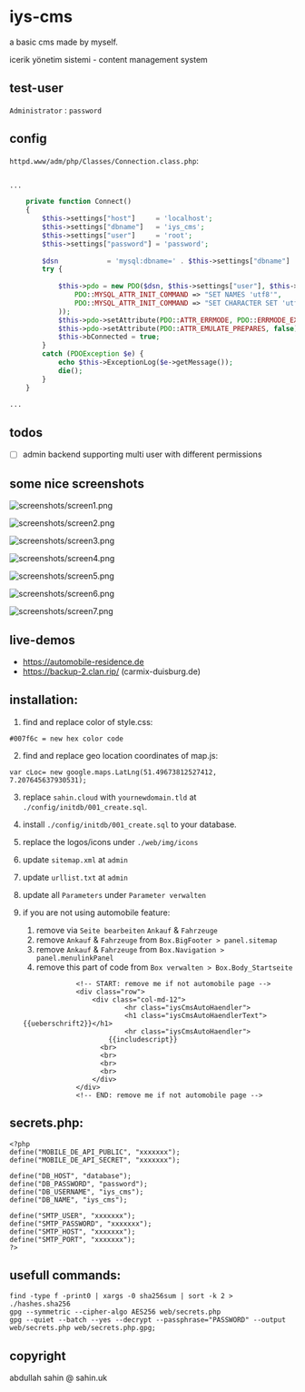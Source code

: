 
# iys-cms

a basic cms made by myself.

icerik yönetim sistemi - content management system

## test-user

`Administrator` : `password`

## config

`httpd.www/adm/php/Classes/Connection.class.php`:

```php

...

    private function Connect()
    {
        $this->settings["host"]     = 'localhost';
		$this->settings["dbname"]   = 'iys_cms';
		$this->settings["user"]     = 'root';
		$this->settings["password"] = 'password';
		
        $dsn            = 'mysql:dbname=' . $this->settings["dbname"] . ';host=' . $this->settings["host"] . '';
        try {
          
            $this->pdo = new PDO($dsn, $this->settings["user"], $this->settings["password"], array(
                PDO::MYSQL_ATTR_INIT_COMMAND => "SET NAMES 'utf8'",
				PDO::MYSQL_ATTR_INIT_COMMAND => "SET CHARACTER SET 'utf8'"
            ));
            $this->pdo->setAttribute(PDO::ATTR_ERRMODE, PDO::ERRMODE_EXCEPTION);
            $this->pdo->setAttribute(PDO::ATTR_EMULATE_PREPARES, false);
            $this->bConnected = true;
        }
        catch (PDOException $e) {
            echo $this->ExceptionLog($e->getMessage());
            die();
        }
    }

...

```

## todos

- [ ] admin backend supporting multi user with different permissions


## some nice screenshots

![screenshots/screen1.png](./screenshots/screen1.png)

![screenshots/screen2.png](./screenshots/screen2.png)

![screenshots/screen3.png](./screenshots/screen3.png)

![screenshots/screen4.png](./screenshots/screen4.png)

![screenshots/screen5.png](./screenshots/screen5.png)

![screenshots/screen6.png](./screenshots/screen6.png)

![screenshots/screen7.png](./screenshots/screen7.png)


## live-demos

- https://automobile-residence.de
- https://backup-2.clan.rip/ (carmix-duisburg.de)


## installation:

1. find and replace color of style.css:

```
#007f6c = new hex color code
```

2. find and replace geo location coordinates of map.js:

```
var cLoc= new google.maps.LatLng(51.49673812527412, 7.207645637930531);
```

3. replace `sahin.cloud` with `yournewdomain.tld` at `./config/initdb/001_create.sql`.


3. install `./config/initdb/001_create.sql` to your database.

4. replace the logos/icons under `./web/img/icons`

5. update `sitemap.xml` at `admin`
6. update `urllist.txt` at `admin`
7. update all `Parameters` under `Parameter verwalten`
8. if you are not using automobile feature:
   1. remove via `Seite bearbeiten` `Ankauf` & `Fahrzeuge`
   2. remove `Ankauf` & `Fahrzeuge` from `Box.BigFooter > panel.sitemap`
   3. remove `Ankauf` & `Fahrzeuge` from `Box.Navigation > panel.menulinkPanel`
   4. remove this part of code from `Box verwalten > Box.Body_Startseite` 
   ```
   		  		<!-- START: remove me if not automobile page -->
				<div class="row">
					<div class="col-md-12">
							<hr class="iysCmsAutoHaendler">
							<h1 class="iysCmsAutoHaendlerText">{{ueberschrift2}}</h1>
							<hr class="iysCmsAutoHaendler">
						{{includescript}}
					  <br>
					  <br>
					  <br>
					  <br>
					</div>
				</div>
		  		<!-- END: remove me if not automobile page -->
    ```


## secrets.php:

```
<?php
define("MOBILE_DE_API_PUBLIC", "xxxxxxx");
define("MOBILE_DE_API_SECRET", "xxxxxxx");

define("DB_HOST", "database");
define("DB_PASSWORD", "password");
define("DB_USERNAME", "iys_cms");
define("DB_NAME", "iys_cms");

define("SMTP_USER", "xxxxxxx");
define("SMTP_PASSWORD", "xxxxxxx");
define("SMTP_HOST", "xxxxxxx");
define("SMTP_PORT", "xxxxxxx");
?>
```

## usefull commands:
```
find -type f -print0 | xargs -0 sha256sum | sort -k 2 > ./hashes.sha256       
gpg --symmetric --cipher-algo AES256 web/secrets.php
gpg --quiet --batch --yes --decrypt --passphrase="PASSWORD" --output web/secrets.php web/secrets.php.gpg;
```

## copyright

abdullah sahin @ sahin.uk


